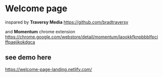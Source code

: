 # Welcome page

inspared by **Traversy Media** https://github.com/bradtraversy

and **Momentum** chrome extension https://chrome.google.com/webstore/detail/momentum/laookkfknpbbblfpciffpaejjkokdgca

## see demo here 
https://welcome-page-landing.netlify.com/

